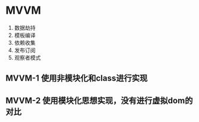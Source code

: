 # MVVM
1. 数据劫持
2. 模板编译
3. 依赖收集
4. 发布订阅
5. 观察者模式
## MVVM-1 使用非模块化和class进行实现
## MVVM-2 使用模块化思想实现，没有进行虚拟dom的对比

